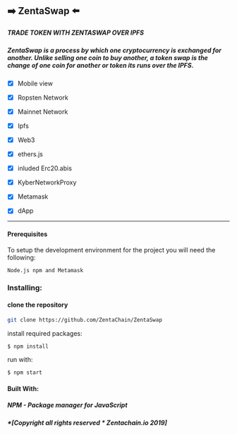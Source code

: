## :arrow_right: ZentaSwap :arrow_left:

##### TRADE TOKEN WITH ZENTASWAP OVER IPFS

##### ZentaSwap is a process by which one cryptocurrency is exchanged for another. Unlike selling one coin to buy another, a token swap is the change of one coin for another or token its runs over the IPFS.


- [x] Mobile view

- [x] Ropsten Network

- [x] Mainnet Network 

- [x] Ipfs

- [x] Web3

- [x] ethers.js

- [x] inluded Erc20.abis

- [x] KyberNetworkProxy

- [x] Metamask

- [x] dApp

----
#### Prerequisites

To setup the development environment for the project you will need the following:
````
Node.js npm and Metamask
````
### Installing:

#### clone the repository
```sh
git clone https://github.com/ZentaChain/ZentaSwap
````

install required packages:
````sh
$ npm install
````
run with:
````sh
$ npm start
````

#### Built With:

##### NPM - Package manager for JavaScript

##### *[Copyright all rights reserved * Zentachain.io 2019]
